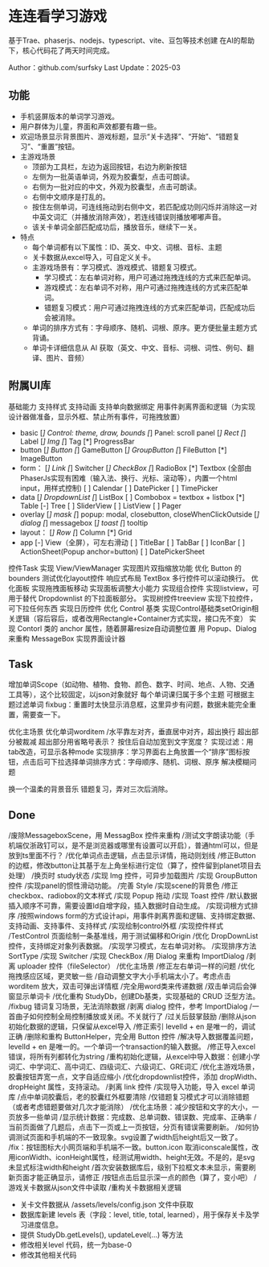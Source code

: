 # 连连看学习游戏

基于Trae、phaserjs、nodejs、typescript、vite、豆包等技术创建
在AI的帮助下，核心代码花了两天时间完成。

Author：github.com/surfsky
Last Update：2025-03




## 功能

- 手机竖屏版本的单词学习游戏。
- 用户群体为儿童，界面和声效都要有趣一些。
- 欢迎场景显示背景图片、游戏标题，显示“关卡选择”、“开始”、“错题复习”、“重置”按钮。
- 主游戏场景
  - 顶部为工具栏，左边为返回按钮，右边为刷新按钮
  - 左侧为一批英语单词，外观为胶囊型，点击可朗读。
  - 右侧为一批对应的中文，外观为胶囊型，点击可朗读。
  - 右侧中文顺序是打乱的。
  - 按住左侧单词，可连线拖动到右侧中文，若匹配成功则闪烁并消除这一对中英文词汇（并播放消除声效），若连线错误则播放嘟嘟声音。
  - 该关卡单词全部匹配成功后，播放音乐，继续下一关。
- 特点
  - 每个单词都有以下属性：ID、英文、中文、词根、音标、主题
  - 关卡数据从excel导入，可自定义关卡。
  - 主游戏场景有：学习模式、游戏模式、错题复习模式。
    - 学习模式：左右单词对称，用户可通过拖拽连线的方式来匹配单词。
    - 游戏模式：左右单词不对称，用户可通过拖拽连线的方式来匹配单词。
    - 错题复习模式：用户可通过拖拽连线的方式来匹配单词，匹配成功后会被消除。
  - 单词的排序方式有：字母顺序、随机、词根、原序。更方便批量主题方式背诵。
  - 单词卡详细信息从 AI 获取（英文、中文、音标、词根、词性、例句、翻译、图片、音频）

## 附属UI库

基础能力
    支持样式
    支持动画
    支持单向数据绑定
    用事件剥离界面和逻辑（为实现设计器做准备，显示外框、禁止所有事件，可拖拽放置）

- basic
    [*] Control: theme, draw, bounds
    [*] Panel: scroll panel
    [*] Rect
    [*] Label
    [*] Img
    [*] Tag
    [*] ProgressBar
- button
    [*] Button
    [*] GameButton
    [*] GroupButton
    [*] FileButton
    [*] ImageButton
- form：
    [*] Link
    [*] Switcher
    [*] CheckBox
    [*] RadioBox
    [*] Textbox (全部由PhaserJs实现有困难（输入法、换行、光标、滚动等），内置一个html input，用样式控制)
    [ ] Calendar
    [ ] DatePicker
    [ ] TimePicker
- data
    [*] DropdownList
    [*] ListBox
    [ ] Combobox = textbox + listbox
    [*] Table
    [-] Tree
    [ ] SliderView
    [ ] ListView
    [ ] Pager
- overlay
    [*] mask
    [*] popup: modal, closebutton, closeWhenClickOutside
    [*] dialog
    [*] messagebox
    [*] toast
    [*] tooltip
- layout：
    [*] Row
    [*] Column
    [*] Grid
- app
    [-] View（全屏），可左右滑动
    [ ] TitleBar
    [ ] TabBar
    [ ] IconBar
    [ ] ActionSheet(Popup anchor=button)
    [ ] DatePickerSheet


控件Task
    实现 View/ViewManager
    实现图片双指缩放功能
    优化 Button 的 bounders
    测试优化layout控件
    响应式布局
    TextBox 多行控件可以滚动换行。
    优化面板
        实现拖拽面板移动
        实现面板调整大小能力
    实现组合控件
        实现listview，可用于替代 Dropdownlist 的下拉面板部分。
        实现树控件treeview
        实现下拉控件，可下拉任何东西
        实现日历控件
    优化 Control 基类
        实现Control基础类setOrigin相关逻辑（容后容后，或者改用Rectangle+Container方式实现，接口先不变）
        实现 Contorl 类的 anchor 属性，随着屏幕resize自动调整位置
    用 Popup、Dialog 来重构 MessageBox
    实现界面设计器


## Task

增加单词Scope（如动物、植物、食物、颜色、数字、时间、地点、人物、交通工具等），这个比较固定，以json对象就好
    每个单词课归属于多个主题
    可根据主题过滤单词
fixbug：重置时太快显示消息框，这里异步有问题，数据未能完全重置，需要查一下。

优化主场景
    优化单词worditem
        /水平靠左对齐，垂直居中对齐，超出换行
        超出部分被裁减
        超出部分用省略号表示？
        按住后自动加宽到文字宽度？
    实现过滤：用tab改造，可显示各种mode
    实现排序：学习界面右上角放置一个“排序”图标按钮，点击后可下拉选择单词排序方式：字母顺序、随机、词根、原序
    解决模糊问题


换一个温柔的背景音乐
错题复习，弄对三次后消除。


## Done

/废除MessageboxScene，用 MessagBox 控件来重构
/测试文字朗读功能（手机端仅浙政钉可以，是不是浏览器或哪里有设置可以开启），普通html可以，但是放到ts里面不行？
/优化单词点击逻辑，点击显示详情，拖动则划线
/修正Button的边框，修改button让其基于左上角坐标进行定位（算了，控件留到planet项目去处理）
/换页时 study状态
/实现 Img 控件，可异步加载图片
/实现 GroupButton 控件
/实现panel的惯性滑动功能。
/完善 Style
    /实现scene的背景色
    /修正checkbox、radiobox的文本样式
/实现 Popup 拖动
/实现 Toast 控件
/默认数据插入顺序不可靠，需要设置Id自增字段，插入数据时自动生成。
/实现词根方式排序
        /按照windows form的方式设计api，用事件剥离界面和逻辑、支持绑定数据、支持动画、支持事件、支持样式
        /实现绘制control外框
/实现控件样式
    /TestControl 页面绘制一条基准线，用于测试偏移和Origin
    /优化 DropDownList 控件，支持绑定对象列表数据。
/实现学习模式，左右单词对称。
/实现排序方法 SortType
/实现 Switcher
/实现 CheckBox
    /用 Dialog 来重构 ImportDialog
    /剥离 uploader 控件（fileSelector）
/优化主场景
    /修正左右单词一样的问题
    /优化拖拽感应区域，更灵敏一些
    /自动调整文字大小手机端太小了。考虑点击 worditem 放大，双击可弹出详情框
/完全用word类来传递数据
/双击单词后会弹窗显示单词卡
/优化重构 StudyDb，创建Db基类，实现基础的 CRUD 泛型方法。
/fixbug 错词复习场景，无法消除数据
/剥离 dialog 控件，参考 ImportDialog
/一首曲子如何控制全局控制播放或关闭。不关就行了
/过关后鼓掌鼓励
/删除从json初始化数据的逻辑，只保留从excel导入
/修正索引 levelId + en 是唯一的，调试正确
/删除和重构 ButtonHelper，完全用 Button 控件
/解决导入数据覆盖问题，levelId + en 是唯一的。一个单词一个transaction的输入数据。
/修正导入excel错误，将所有列都转化为string
/重构初始化逻辑，从excel中导入数据：创建小学词汇、中学词汇、高中词汇、四级词汇、六级词汇、GRE词汇
/优化主游戏场景，胶囊按钮弄宽一点，文字自适应缩小
  /优化dropdownlist控件，添加 dropWidth、dropHeight 属性，支持滚动。
  /剥离 link 控件
/实现导入功能，导入 excel 单词库
/点中单词胶囊后，老的胶囊红外框要清除
/仅错题复习模式才可以消除错题（或者考虑错题要做对几次才能消除）
/优化主场景：减少按钮和文字的大小，一页放多一些单词
/显示统计数据：完成数、总单词数、错误数、完成率、正确率
/当前页面做了几题后，点击下一页或上一页按钮，分页有错误需要刷新。
/如何协调测试页面和手机端的不一致现象。svg设置了width后height后又一致了。
/fix：按钮图标大小网页端和手机端不一致。button.icon 取消iconscale属性，改用iconWidth、iconHeight属性，经测试用width、height无效。不是的，是svg未显式标注width和height
/首次安装数据库后，级别下拉框文本未显示，需要刷新页面才能正确显示，请修正
/按钮点击后显示深一点的颜色（算了，变小吧）
/游戏关卡数据从json文件中读取
/重构关卡数据相关逻辑
  - 关卡文件数据从 /assets/levels/config.json 文件中获取
  - 数据库新建 levels 表（字段：level, title, total, learned），用于保存关卡及学习进度信息。
  - 提供 StudyDb.getLevels(), updateLevel(...) 等方法
  - 修改相关level 代码，统一为base-0
  - 修改其他相关代码
